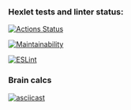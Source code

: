 ### Hexlet tests and linter status:
[![Actions Status](https://github.com/amarynets/frontend-project-lvl1/workflows/hexlet-check/badge.svg)](https://github.com/amarynets/frontend-project-lvl1/actions)

[![Maintainability](https://api.codeclimate.com/v1/badges/a99a88d28ad37a79dbf6/maintainability)](https://codeclimate.com/github/amarynets/frontend-project-lvl1)

[![ESLint](https://github.com/amarynets/frontend-project-lvl1/actions/workflows/main.yml/badge.svg)](https://github.com/amarynets/frontend-project-lvl1/actions/workflows/main.yml)

### Brain calcs
[![asciicast](https://asciinema.org/a/AlObfQVNZgYe6JAESg15pWODg.svg)](https://asciinema.org/a/AlObfQVNZgYe6JAESg15pWODg)